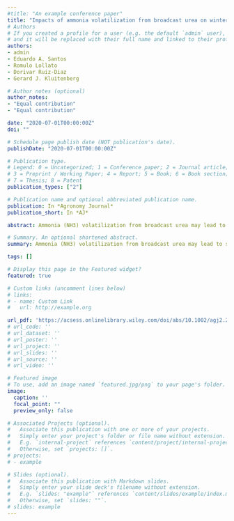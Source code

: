 ```yaml
---
#title: "An example conference paper"
title: "Impacts of ammonia volatilization from broadcast urea on winter wheat production"
# Authors
# If you created a profile for a user (e.g. the default `admin` user), write the username (folder name) here 
# and it will be replaced with their full name and linked to their profile.
authors:
- admin
- Eduardo A. Santos
- Romulo Lollato
- Dorivar Ruiz-Diaz
- Gerard J. Kluitenberg

# Author notes (optional)
author_notes:
- "Equal contribution"
- "Equal contribution"

date: "2020-07-01T00:00:00Z"
doi: ""

# Schedule page publish date (NOT publication's date).
publishDate: "2020-07-01T00:00:00Z"

# Publication type.
# Legend: 0 = Uncategorized; 1 = Conference paper; 2 = Journal article;
# 3 = Preprint / Working Paper; 4 = Report; 5 = Book; 6 = Book section;
# 7 = Thesis; 8 = Patent
publication_types: ["2"]

# Publication name and optional abbreviated publication name.
publication: In *Agronomy Journal*
publication_short: In *AJ*

abstract: Ammonia (NH3) volatilization from broadcast urea may lead to significant N losses in winter wheat. We aimed to (a) quantify N losses through NH3 volatilization from fields fertilized with urea and urea amended with a urease inhibitor (NBPT) under cold weather months (February–April), and (b) investigate the impact of N losses through NH3 volatilization on the winter wheat production. We employed the integrated horizontal flux (IHF) method with passive NH3 samplers to quantify NH3 volatilization at five sites in Kansas. Urea and urea + NBPT were broadcast at a rate of 60 kg N ha–1 over circular plots. We assessed the impact of NH3 losses on wheat at three sites employing different rates of urea and urea + NBPT. NH3 losses volatilization varied from 0.3 to 29.6% of total N applied. The largest N losses (>23% of applied N) occurred when urea was broadcasted to moist soils followed by a dry period. Amending urea with NBPT reduced NH3 volatilization losses by more than 20% on the campaigns with the largest N losses (>23%). However, our results showed no significant differences for wheat yield, N‐recovery and agronomic efficiency between urea and urea + NBPT treatments likely due to the reduced NH3 volatilization (<17%) where the impact on winter wheat was measured. Our results suggest that winter wheat farmers should carefully evaluate the soil surface moisture conditions before broadcasting urea to avoid potential NH3 volatilization losses even under cold conditions (average soil temperature ranging from 2.5 to 7.7 °C).

# Summary. An optional shortened abstract.
summary: Ammonia (NH3) volatilization from broadcast urea may lead to significant N losses in winter wheat. We aimed to (a) quantify N losses through NH3 volatilization from fields fertilized with urea and urea amended with a urease inhibitor (NBPT) under cold weather months (February–April), and (b) investigate the impact of N losses through NH3 volatilization on the winter wheat production.

tags: []

# Display this page in the Featured widget?
featured: true

# Custom links (uncomment lines below)
# links:
# - name: Custom Link
#   url: http://example.org

url_pdf: 'https://acsess.onlinelibrary.wiley.com/doi/abs/10.1002/agj2.20371'
# url_code: ''
# url_dataset: ''
# url_poster: ''
# url_project: ''
# url_slides: ''
# url_source: ''
# url_video: ''

# Featured image
# To use, add an image named `featured.jpg/png` to your page's folder. 
image:
  caption: ''
  focal_point: ""
  preview_only: false

# Associated Projects (optional).
#   Associate this publication with one or more of your projects.
#   Simply enter your project's folder or file name without extension.
#   E.g. `internal-project` references `content/project/internal-project/index.md`.
#   Otherwise, set `projects: []`.
# projects:
# - example

# Slides (optional).
#   Associate this publication with Markdown slides.
#   Simply enter your slide deck's filename without extension.
#   E.g. `slides: "example"` references `content/slides/example/index.md`.
#   Otherwise, set `slides: ""`.
# slides: example
---
```



